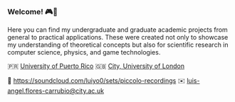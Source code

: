 ### Welcome! 🎮👋

Here you can find my undergraduate and graduate academic projects from general to practical applications. These were created not only to showcase my understanding of theoretical concepts but also for scientific research in computer science, physics, and game technologies.

🇵🇷 [University of Puerto Rico](https://www.uprrp.edu/english/)
🇬🇧 [City, University of London](https://www.city.ac.uk/prospective-students/courses/postgraduate/computer-games-technology)

🎵  https://soundcloud.com/luiyo0/sets/piccolo-recordings
✉️  luis-angel.flores-carrubio@city.ac.uk

